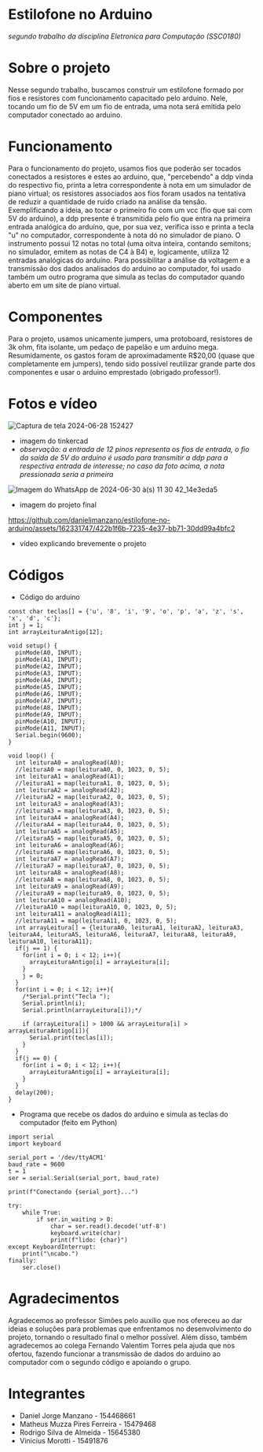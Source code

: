 # Estilofone no Arduino
*segundo trabalho da disciplina Eletronica para Computação (SSC0180)*

# Sobre o projeto
Nesse segundo trabalho, buscamos construir um estilofone formado por fios e resistores com funcionamento capacitado pelo arduino. Nele, tocando um fio de 5V em um fio de entrada, uma nota será emitida pelo computador conectado ao arduino.

# Funcionamento
Para o funcionamento do projeto, usamos fios que poderão ser tocados conectados a resistores e estes ao arduino, que, "percebendo" a ddp vinda do respectivo fio, printa a letra correspondente à nota em um simulador de piano virtual; os resistores associados aos fios foram usados na tentativa de reduzir a quantidade de ruído criado na análise da tensão. Exemplificando a ideia, ao tocar o primeiro fio com um vcc (fio que sai com 5V do arduino), a ddp presente é transmitida pelo fio que entra na primeira entrada analógica do arduíno, que, por sua vez, verifica isso e printa a tecla "u" no computador, correspondente à nota dó no simulador de piano. O instrumento possui 12 notas no total (uma oitva inteira, contando semitons; no simulador, emitem as notas de C4 à B4) e, logicamente, utiliza 12 entradas analógicas do arduíno. Para possibilitar a análise da voltagem e a transmissão dos dados analisados do arduino ao computador, foi usado também um outro programa que simula as teclas do computador quando aberto em um site de piano virtual.

# Componentes
Para o projeto, usamos unicamente jumpers, uma protoboard, resistores de 3k ohm, fita isolante, um pedaço de papelão e um arduíno mega. Resumidamente, os gastos foram de aproximadamente R$20,00 (quase que completamente em jumpers), tendo sido possível reutilizar grande parte dos componentes e usar o arduino emprestado (obrigado professor!).

# Fotos e vídeo
![Captura de tela 2024-06-28 152427](https://github.com/danieljmanzano/piano-no-arduino/assets/162331747/b48b6213-b2db-4bb4-8922-e110c85e97d9)
- imagem do tinkercad
- *observação: a entrada de 12 pinos representa os fios de entrada, o fio da saída de 5V do arduíno é usado para transmitir a ddp para a respectiva entrada de interesse; no caso da foto acima, a nota pressionada seria a primeira*

![Imagem do WhatsApp de 2024-06-30 à(s) 11 30 42_14e3eda5](https://github.com/danieljmanzano/estilofone-no-arduino/assets/162331747/ad2aef66-3a03-4b74-a2d9-79dbe753e7a6)
- imagem do projeto final

https://github.com/danieljmanzano/estilofone-no-arduino/assets/162331747/422b1f6b-7235-4e37-bb71-30dd99a4bfc2
- vídeo explicando brevemente o projeto


# Códigos
- Código do arduino
```
const char teclas[] = {'u', '8', 'i', '9', 'o', 'p', 'a', 'z', 's', 'x', 'd', 'c'};
int j = 1;
int arrayLeituraAntigo[12];

void setup() {
  pinMode(A0, INPUT);
  pinMode(A1, INPUT);
  pinMode(A2, INPUT);
  pinMode(A3, INPUT);
  pinMode(A4, INPUT);
  pinMode(A5, INPUT);
  pinMode(A6, INPUT);
  pinMode(A7, INPUT);
  pinMode(A8, INPUT);
  pinMode(A9, INPUT);
  pinMode(A10, INPUT);
  pinMode(A11, INPUT);
  Serial.begin(9600);
}

void loop() {
  int leituraA0 = analogRead(A0);
  //leituraA0 = map(leituraA0, 0, 1023, 0, 5);
  int leituraA1 = analogRead(A1);
  //leituraA1 = map(leituraA1, 0, 1023, 0, 5);
  int leituraA2 = analogRead(A2);
  //leituraA2 = map(leituraA2, 0, 1023, 0, 5);
  int leituraA3 = analogRead(A3);
  //leituraA3 = map(leituraA3, 0, 1023, 0, 5);
  int leituraA4 = analogRead(A4);
  //leituraA4 = map(leituraA4, 0, 1023, 0, 5);
  int leituraA5 = analogRead(A5);
  //leituraA5 = map(leituraA5, 0, 1023, 0, 5);
  int leituraA6 = analogRead(A6);
  //leituraA6 = map(leituraA6, 0, 1023, 0, 5);
  int leituraA7 = analogRead(A7);
  //leituraA7 = map(leituraA7, 0, 1023, 0, 5);
  int leituraA8 = analogRead(A8);
  //leituraA8 = map(leituraA8, 0, 1023, 0, 5);
  int leituraA9 = analogRead(A9);
  //leituraA9 = map(leituraA9, 0, 1023, 0, 5);
  int leituraA10 = analogRead(A10);
  //leituraA10 = map(leituraA10, 0, 1023, 0, 5);
  int leituraA11 = analogRead(A11);
  //leituraA11 = map(leituraA11, 0, 1023, 0, 5);
  int arrayLeitura[] = {leituraA0, leituraA1, leituraA2, leituraA3, leituraA4, leituraA5, leituraA6, leituraA7, leituraA8, leituraA9, leituraA10, leituraA11};
  if(j == 1) {
    for(int i = 0; i < 12; i++){
      arrayLeituraAntigo[i] = arrayLeitura[i];
    }
    j = 0;
  }
  for(int i = 0; i < 12; i++){
    /*Serial.print("Tecla ");
    Serial.println(i);
    Serial.println(arrayLeitura[i]);*/
    
    if (arrayLeitura[i] > 1000 && arrayLeitura[i] > arrayLeituraAntigo[i]){
      Serial.print(teclas[i]);
    }
  }
  if(j == 0) {
    for(int i = 0; i < 12; i++){
      arrayLeituraAntigo[i] = arrayLeitura[i];
    }
  }
  delay(200);
}
```
- Programa que recebe os dados do arduino e simula as teclas do computador (feito em Python)
```
import serial
import keyboard

serial_port = '/dev/ttyACM1'
baud_rate = 9600
t = 1
ser = serial.Serial(serial_port, baud_rate)

print(f"Conectando {serial_port}...")

try:
    while True:
        if ser.in_waiting > 0:
            char = ser.read().decode('utf-8')
            keyboard.write(char)
            print(f"lido: {char}")
except KeyboardInterrupt:
    print("\ncabo.")
finally:
    ser.close()
```

# Agradecimentos
Agradecemos ao professor Simões pelo auxílio que nos ofereceu ao dar ideias e soluções para problemas que enfrentamos no desenvolvimento do projeto, tornando o resultado final o melhor possível. Além disso, também agradecemos ao colega Fernando Valentim Torres pela ajuda que nos ofertou, fazendo funcionar a transmissão de dados do arduino ao computador com o segundo código e apoiando o grupo.

# Integrantes
- Daniel Jorge Manzano - 154468661
- Matheus Muzza Pires Ferreira - 15479468
- Rodrigo Silva de Almeida - 15645380
- Vinicius Morotti - 15491876


